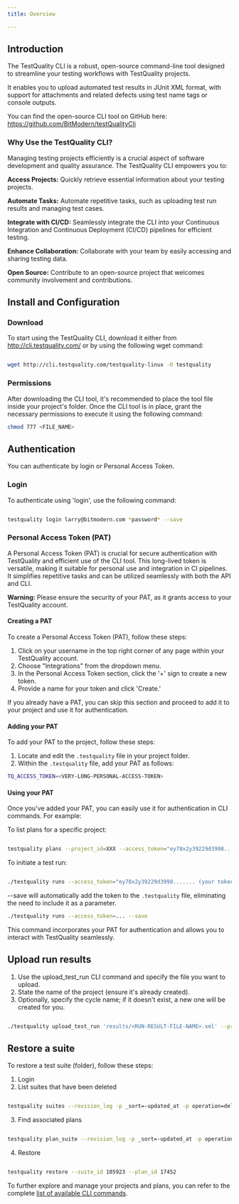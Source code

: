 ```yaml
---
title: Overview

---
```

## Introduction

The TestQuality CLI is a robust, open-source command-line tool designed to streamline your testing workflows with TestQuality projects. 

It enables you to upload automated test results in JUnit XML format, with support for attachments and related defects using test name tags or console outputs.

You can find the open-source CLI tool on GitHub here: https://github.com/BitModern/testQualityCli


### Why Use the TestQuality CLI?

Managing testing projects efficiently is a crucial aspect of software development and quality assurance. The TestQuality CLI empowers you to:

**Access Projects:** Quickly retrieve essential information about your testing projects.

**Automate Tasks:** Automate repetitive tasks, such as uploading test run results and managing test cases.

**Integrate with CI/CD:** Seamlessly integrate the CLI into your Continuous Integration and Continuous Deployment (CI/CD) pipelines for efficient testing.

**Enhance Collaboration:** Collaborate with your team by easily accessing and sharing testing data.

**Open Source:** Contribute to an open-source project that welcomes community involvement and contributions.


## Install and Configuration

### Download

To start using the TestQuality CLI, download it either from http://cli.testquality.com/ or by using the following wget command:

```bash

wget http://cli.testquality.com/testquality-linux -O testquality
```

### Permissions

After downloading the CLI tool, it's recommended to place the tool file inside your project's folder. Once the CLI tool is in place, grant the necessary permissions to execute it using the following command:

```bash
chmod 777 <FILE_NAME>
```

## Authentication

You can authenticate by login or Personal Access Token.

### Login

To authenticate using 'login', use the following command:

```bash

testquality login larry@bitmodern.com *password* --save
```

### Personal Access Token (PAT)

A Personal Access Token (PAT) is crucial for secure authentication with TestQuality and efficient use of the CLI tool. This long-lived token is versatile, making it suitable for personal use and integration in CI pipelines. It simplifies repetitive tasks and can be utilized seamlessly with both the API and CLI. 

**Warning:** Please ensure the security of your PAT, as it grants access to your TestQuality account.

#### Creating a PAT

To create a Personal Access Token (PAT), follow these steps:

1. Click on your username in the top right corner of any page within your TestQuality account.
2. Choose "Integrations" from the dropdown menu.
3. In the Personal Access Token section, click the '+' sign to create a new token.
4. Provide a name for your token and click 'Create.'

If you already have a PAT, you can skip this section and proceed to add it to your project and use it for authentication.

#### Adding your PAT

To add your PAT to the project, follow these steps:

1. Locate and edit the `.testquality` file in your project folder.
2. Within the `.testquality` file, add your PAT as follows:

```bash
TQ_ACCESS_TOKEN=<VERY-LONG-PERSONAL-ACCESS-TOKEN>
```

#### Using your PAT

Once you've added your PAT, you can easily use it for authentication in CLI commands. For example:

To list plans for a specific project:

```bash

testquality plans --project_id=XXX --access_token="ey78x2y39229d3998....... (your token code)”
```

To initiate a test run:

```bash

./testquality runs --access_token="ey78x2y39229d3998....... (your token code)”
```

--save will automatically add the token to the `.testquality` file, eliminating the need to include it as a parameter.

```bash
./testquality runs --access_token=... --save
```

This command incorporates your PAT for authentication and allows you to interact with TestQuality seamlessly.

## Upload run results

1. Use the upload_test_run CLI command and specify the file you want to upload.
2. State the name of the project (ensure it's already created).
3. Optionally, specify the cycle name; if it doesn't exist, a new one will be created for you.

```bash

./testquality upload_test_run 'results/<RUN-RESULT-FILE-NAME>.xml' --project_name=project --plan_name=cycle
```

## Restore a suite

To restore a test suite (folder), follow these steps:

1. Login
2. List suites that have been deleted

```bash

testquality suites --revision_log -p _sort=-updated_at -p operation=delete
```

3. Find associated plans

```bash

testquality plan_suite --revision_log -p _sort=-updated_at -p operation=delete -p suite_id=105923
```

4. Restore

```bash

testquality restore --suite_id 105923 --plan_id 17452
```

To further explore and manage your projects and plans, you can refer to the complete [list of available CLI commands](cli_reference). 
